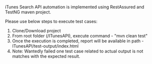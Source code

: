 iTunes Search API automation is implemented using RestAssured and TestNG maven project.
 
Please use below steps to execute test cases:
 
1. Clone/Download project
2. From root folder (/ITunesAPI), execute command - "mvn clean test"
3. Once the execution is completed, report will be available in path - ITunesAPI/test-output/index.html
4. Note: Wantedly failed one test case related to actual output is not matches with the expected result.
